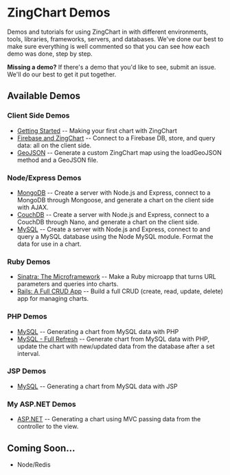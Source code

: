 # ZingChart Demos

Demos and tutorials for using ZingChart in with different environments, tools, libraries, frameworks, servers, and databases. We've done our best to make sure everything is well commented so that you can see how each demo was done, step by step.

**Missing a demo?**
If there's a demo that you'd like to see, submit an issue. We'll do our best to get it put together.

## Available Demos

### Client Side Demos
* [Getting Started](Client%20Side/Getting%20Started) -- Making your first chart with ZingChart
* [Firebase and ZingChart](Client%20Side/Firebase) -- Connect to a Firebase DB, store, and query data: all on the client side.
* [GeoJSON](Client%20Side/GeoJSON) -- Generate a custom ZingChart map using the loadGeoJSON method and a GeoJSON file.

### Node/Express Demos
* [MongoDB](Node/MongoDB) -- Create a server with Node.js and Express, connect to a MongoDB through Mongoose, and generate a chart on the client side with AJAX.
* [CouchDB](Node/CouchDB) -- Create a server with Node.js and Express, connect to a CouchDB through Nano, and generate a chart on the client side.
* [MySQL](Node/MySQL) -- Create a server with Node.js and Express, connect to and query a MySQL database using the Node MySQL module. Format the data for use in a chart.

### Ruby Demos
* [Sinatra: The Microframework](Ruby/Sinatra) -- Make a Ruby microapp that turns URL parameters and queries into charts.
* [Rails: A Full CRUD App](Ruby/Rails) -- Build a full CRUD (create, read, update, delete) app for managing charts.

### PHP Demos
* [MySQL](PHP/MySQL) -- Generating a chart from MySQL data with PHP
* [MySQL - Full Refresh](PHP/MySQL%20-%20Full%20Refresh) -- Generate chart from MySQL data with PHP, update the chart with new/updated data from the database after a set interval.

### JSP Demos
* [MySQL](JSP/MySQL) -- Generating a chart from MySQL data with JSP

### My ASP.NET Demos
* [ASP.NET](C#/VB) -- Generating a chart using MVC passing data from the controller to the view.

## Coming Soon...

* Node/Redis
